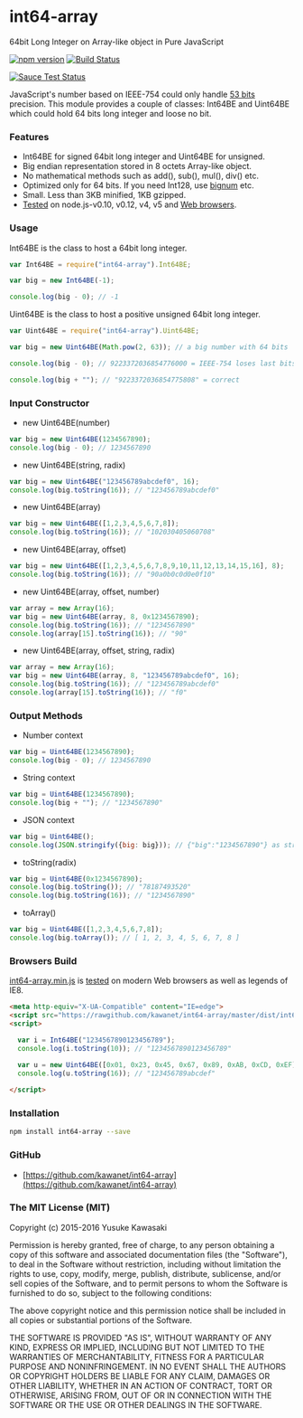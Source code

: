 # int64-array

64bit Long Integer on Array-like object in Pure JavaScript 

[![npm version](https://badge.fury.io/js/int64-array.svg)](http://badge.fury.io/js/int64-array) [![Build Status](https://travis-ci.org/kawanet/int64-array.svg?branch=master)](https://travis-ci.org/kawanet/int64-array)

[![Sauce Test Status](https://saucelabs.com/browser-matrix/int64-array.svg)](https://saucelabs.com/u/int64-array)

JavaScript's number based on IEEE-754 could only handle [53 bits](https://en.wikipedia.org/wiki/Double-precision_floating-point_format) precision. This module provides a couple of classes: Int64BE and Uint64BE which could hold 64 bits long integer and loose no bit.

### Features

- Int64BE for signed 64bit long integer and Uint64BE for unsigned.
- Big endian representation stored in 8 octets Array-like object.
- No mathematical methods such as add(), sub(), mul(), div() etc.
- Optimized only for 64 bits. If you need Int128, use [bignum](https://www.npmjs.com/package/bignum) etc.
- Small. Less than 3KB minified, 1KB gzipped.
- [Tested](https://travis-ci.org/kawanet/int64-array) on node.js-v0.10, v0.12, v4, v5 and [Web browsers](https://saucelabs.com/u/int64-array).

### Usage

Int64BE is the class to host a 64bit long integer.

```js
var Int64BE = require("int64-array").Int64BE;

var big = new Int64BE(-1);

console.log(big - 0); // -1
```

Uint64BE is the class to host a positive unsigned 64bit long integer.

```js
var Uint64BE = require("int64-array").Uint64BE;

var big = new Uint64BE(Math.pow(2, 63)); // a big number with 64 bits

console.log(big - 0); // 9223372036854776000 = IEEE-754 loses last bits

console.log(big + ""); // "9223372036854775808" = correct
```

### Input Constructor

- new Uint64BE(number)

```js
var big = new Uint64BE(1234567890);
console.log(big - 0); // 1234567890
```

- new Uint64BE(string, radix)

```js
var big = new Uint64BE("123456789abcdef0", 16);
console.log(big.toString(16)); // "123456789abcdef0"
```

- new Uint64BE(array)

```js
var big = new Uint64BE([1,2,3,4,5,6,7,8]);
console.log(big.toString(16)); // "102030405060708"
```

- new Uint64BE(array, offset)

```js
var big = new Uint64BE([1,2,3,4,5,6,7,8,9,10,11,12,13,14,15,16], 8);
console.log(big.toString(16)); // "90a0b0c0d0e0f10"
```

- new Uint64BE(array, offset, number)

```js
var array = new Array(16);
var big = new Uint64BE(array, 8, 0x1234567890);
console.log(big.toString(16)); // "1234567890"
console.log(array[15].toString(16)); // "90"
```

- new Uint64BE(array, offset, string, radix)

```js
var array = new Array(16);
var big = new Uint64BE(array, 8, "123456789abcdef0", 16);
console.log(big.toString(16)); // "123456789abcdef0"
console.log(array[15].toString(16)); // "f0"
```

### Output Methods

- Number context

```js
var big = Uint64BE(1234567890);
console.log(big - 0); // 1234567890
```

- String context

```js
var big = Uint64BE(1234567890);
console.log(big + ""); // "1234567890"
```

- JSON context

```js
var big = Uint64BE();
console.log(JSON.stringify({big: big})); // {"big":"1234567890"} as string
```

- toString(radix)

```js
var big = Uint64BE(0x1234567890);
console.log(big.toString()); // "78187493520"
console.log(big.toString(16)); // "1234567890"
```

- toArray()

```js
var big = Uint64BE([1,2,3,4,5,6,7,8]);
console.log(big.toArray()); // [ 1, 2, 3, 4, 5, 6, 7, 8 ]
```

### Browsers Build

[int64-array.min.js](https://rawgithub.com/kawanet/int64-array/master/dist/int64-array.min.js) is [tested](https://saucelabs.com/u/int64-array) on modern Web browsers as well as legends of IE8.

```html
<meta http-equiv="X-UA-Compatible" content="IE=edge">
<script src="https://rawgithub.com/kawanet/int64-array/master/dist/int64-array.min.js"></script>
<script>

  var i = Int64BE("1234567890123456789");
  console.log(i.toString(10)); // "1234567890123456789"
  
  var u = new Uint64BE([0x01, 0x23, 0x45, 0x67, 0x89, 0xAB, 0xCD, 0xEF]);
  console.log(u.toString(16)); // "123456789abcdef"

</script>
```

### Installation

```sh
npm install int64-array --save
```

### GitHub

- [https://github.com/kawanet/int64-array](https://github.com/kawanet/int64-array)

### The MIT License (MIT)

Copyright (c) 2015-2016 Yusuke Kawasaki

Permission is hereby granted, free of charge, to any person obtaining a copy
of this software and associated documentation files (the "Software"), to deal
in the Software without restriction, including without limitation the rights
to use, copy, modify, merge, publish, distribute, sublicense, and/or sell
copies of the Software, and to permit persons to whom the Software is
furnished to do so, subject to the following conditions:

The above copyright notice and this permission notice shall be included in all
copies or substantial portions of the Software.

THE SOFTWARE IS PROVIDED "AS IS", WITHOUT WARRANTY OF ANY KIND, EXPRESS OR
IMPLIED, INCLUDING BUT NOT LIMITED TO THE WARRANTIES OF MERCHANTABILITY,
FITNESS FOR A PARTICULAR PURPOSE AND NONINFRINGEMENT. IN NO EVENT SHALL THE
AUTHORS OR COPYRIGHT HOLDERS BE LIABLE FOR ANY CLAIM, DAMAGES OR OTHER
LIABILITY, WHETHER IN AN ACTION OF CONTRACT, TORT OR OTHERWISE, ARISING FROM,
OUT OF OR IN CONNECTION WITH THE SOFTWARE OR THE USE OR OTHER DEALINGS IN THE
SOFTWARE.

